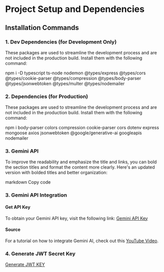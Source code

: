 # Project Setup and Dependencies

## Installation Commands

### 1. Dev Dependencies (for Development Only)

These packages are used to streamline the development process and are not included in the production build. Install them with the following command:

npm i -D typescript ts-node nodemon @types/express @types/cors @types/cookie-parser @types/compression @types/body-parser @types/jsonwebtoken @types/multer @types/nodemailer

### 2. Dependencies (for Production)

These packages are used to streamline the development process and are not included in the production build. Install them with the following command:

npm i body-parser colors compression cookie-parser cors dotenv express mongoose axios jsonwebtoken @google/generative-ai googleapis nodemailer

### 3. Gemini API

To improve the readability and emphasize the title and links, you can bold the section titles and format the content more clearly. Here's an updated version with bolded titles and better organization:

markdown
Copy code

### 3. **Gemini API Integration**

#### Get API Key

To obtain your Gemini API key, visit the following link:
[Gemini API Key](https://aistudio.google.com/apikey?_gl=1*ce2ebw*_ga*MTQ3MTc3NzYxNS4xNzM2MTYwNTc1*_ga_P1DBVKWT6V*MTczNjE2MDU3NS4xLjEuMTczNjE2MDY3OC4xNy4wLjIwMjg3NTE0NDk)

#### Source

For a tutorial on how to integrate Gemini AI, check out this [YouTube Video](https://www.youtube.com/watch?v=0yboGn8errU&t=648s).

### 4. Generate JWT Secret Key

[Generate JWT KEY](https://jwtsecret.com/generate)
